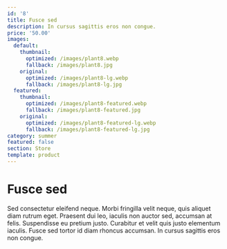 ```yaml
---
id: '8'
title: Fusce sed
description: In cursus sagittis eros non congue.
price: '50.00'
images:
  default:
    thumbnail:
      optimized: /images/plant8.webp
      fallback: /images/plant8.jpg
    original:
      optimized: /images/plant8-lg.webp
      fallback: /images/plant8-lg.jpg
  featured:
    thumbnail:
      optimized: /images/plant8-featured.webp
      fallback: /images/plant8-featured.jpg
    original:
      optimized: /images/plant8-featured-lg.webp
      fallback: /images/plant8-featured-lg.jpg
category: summer
featured: false
section: Store
template: product
---
```


# Fusce sed

Sed consectetur eleifend neque. Morbi fringilla velit neque, quis aliquet diam rutrum eget. Praesent dui leo, iaculis non auctor sed, accumsan at felis. Suspendisse eu pretium justo. Curabitur et velit quis justo elementum iaculis. Fusce sed tortor id diam rhoncus accumsan. In cursus sagittis eros non congue.